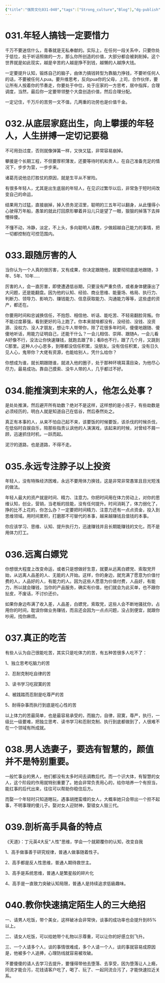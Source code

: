 ```yaml
---
{"title":"强势文化031-040","tags":["Strong_culture","Blog"],"dg-publish":true,"dg-note-icon":5,"permalink":"/🌓Interest_兴趣/Exalt 提升/强势文化/04强势文化031-040/","dgPassFrontmatter":true,"noteIcon":5,"created":"2024-09-17T18:26:50.930+08:00","updated":"2024-09-18T19:35:49.232+08:00"}
---
```


# 031.年轻人搞钱一定要惜力

千万不要迷信什么，青春就是无私奉献的。实际上，在任何一段关系中，只要你处于低位，处于听话照做的一方，那么你所创造的价值，大部分都会被剥削掉。这个世界就是如此现实，越是辛苦的人越是挣不到钱，越懒的人越挣大钱。

一定要提升认知，锻炼自己的脑子，由体力搞钱转型为靠脑力挣钱，不要听任何人的话，不要被任何人pua。要升维思考，反向pua你的父母，上司，合作伙伴，要让所有人按着你的节奏走，你要处于中位，处于庄家的一方思考，居中指挥，合理调度，当然，最后你一定要带领整个大盘创造价值，然后合理分配。

一定记住，千万斤的苦劳一文不值，几两重的功劳也是价值千金。

# 032.从底层家庭出生，向上攀援的年轻人，人生拼搏一定切记要稳

不可用劲过度，否则就像弹簧一样，又快又猛，非常容易崩掉。

攀援是个长期工程，不但要厚积薄发，还要等待时机和贵人，在自己准备充足的情况下，步步为营，一步步来。

诸葛亮说他总打胜仗的原因，就是生平从不冒险。

有很多年轻人，尤其是出生底层的年轻人，在见识过繁华以后，非常急于短时间改变自己的命运，

结果用力过猛，直接崩掉，掉入债务泥沼里，聪明的三五年可以翻身，从此懂得小心驶得万年船，愚笨的就此打回原形攀着井沿儿只是望了一眼，狠狠的掉落下去摔懵摔傻。

不懂不动，冷静，淡定，不上头，多向聪明人请教，少做超越自己能力的事情，把一切都控制在可控范围内。

# 033.跟随厉害的人

当你认为一个人真的很厉害，又有成果，你决定跟随他，就要彻彻底底地跟随，3年、5年、10年.....

厉害的人，会一直厉害，即使遭遇低谷期，只要没有严重负债，或者身体健康出了大问题，还是能翻盘。因为他的认知、经验、商业思维、能量场、格局、执行力、判断力、领导力、影响力、赚钱能力、信息获取能力、沟通能力等等，这些虚的资产，都还在。

你要用时间和忠诚换信任，不抱怨、相信他、听话、能吃苦、不轻易翻脸背叛。你不能过度慕强，看到更好的马上跑了。你本来就啥都没有，没经验、没钱、没资源、没权力、没人才朋友，想让牛人带带你，除了花很多年时间，傻傻地跟随、傻傻地听话，用能力证明自己，还能干什么？一会儿相信、崇拜、跟随A，一会儿看A好像不行，没法让你快速赚钱，就跑去跟了B；看B也不行，跟了几个月，又跳到C那里。这种人小心思多，到哪都没信任积累，没朋友。没有信任积累，没有日久见人心，鬼带你？大佬有资源，也能给别人，凭什么给你？

你想成为谁，就长期跟随谁，就进入他的圈子，处于那种环境耳濡目染，为他尽心尽力，最易成功。靠自己摸索、没牛人带的人，几乎都过不好。

# 034.能推演到末来的人，他怎么处事？

是处处推演，然后避开所有劫数？绝对不是这样，这样想的是小孩子，有些劫数是必须经历的，明白人就是知道自己在低谷，然后泰然处之。

真正有本事的人，从来不怕自己起不来，该要饭的时候要饭，该杀伐的时候杀伐，在低俗时自娱自乐，陪那些指责认讽他的人演演戏，该起来的时候，对曾经不屑一顾，迅速抓住时机，一跃而起。

泥泞的道路，也是道路，不得不走。

# 035.永远专注脖子以上投资

年轻人，没有特殊经济困难，永远不要用体力换钱，这是非常非常愚笨且目光短浅的做法。

年轻人最大的资产就是时间、精力、注意力。你把时间用在体力劳动上，对你的思维认知，创业，营销，当老板的技能，没有任何提升。时间消耗了，体力弱化了，挣的比不上花的，你怎么办？一定要把时间精力、注意力还有一点点资金，投入到思维领域。用时间累积，打磨那不可替代的本事，越来越赚钱且值钱的本事。

你应该学习、思维、认知、提升执行力，迅速赚钱并且长期能赚钱的文化，而不是用体力打工。

# 036.远离白嫖党

你想很大程度上改变命运，或者只是想做好生意，就要从远离白嫖党、索取党开始，从远离人品差的人、无能的人开始。这样，你的身边，就充满了愿意为价值付费的人，人品好的人，有能力的人。因为这些人愿意为价值付费，人品好，有能力，所以就会赚钱，当你的产品服务，确实有价值，他们就会为此买单，也不跟你扯皮，不废话，不讨价还价。

如果你身边布满了收入差，人品差，白嫖党，索取党，这些人会不断地骚扰你，占用你的时间，耽误你做业务赚钱，而且还会因为一点点问题，没占到便宜，就跟你吵闹，找你麻烦。

# 037.真正的吃苦

有些人认为自己很能吃苦，其实只是吃体力的苦，有五种苦很多人吃不了：

1、独立思考吃脑力的苦

2、忍耐克制吃自律的苦

3、读书学习吃寂寞的苦

4、被践踏而忍耐是吃尊严的苦

5、耐得杂事而执行到底是吃心性的苦

以上体力的苦最简单，也是最容易承受的，而脑力，自律，寂寞，尊严，执行，一级比一级要难，把独立思考、读书学习和忍耐克制、执行到底都做到了，人很难不在一个领域有所成就。

# 038.男人选妻子，要选有智慧的，颜值并不是特别重要。

一般忙事业的男人，他们都没有太多时间去调教后代。而一个识大体，有智慧的女人，这个阶段的作用就特别重要了。她会非常负责用心的，给你培养一个有担当，能扛事的后代出来，往往可以帮助你稳住后方。

而娶一个年轻时只知道瞎玩，遇事胡搅蛮缠的女人，大概率她只会带出一个担不起事，不明事理的傻儿子。娶对女人迎财神，娶错女人毁三代。

# 039.剖析高手具备的特点

《天道》：丁元英4大反"人性"思维，学会一个就颠覆你的认知，改变自我

1、高手做事善于研究规律，普通人做事随着性子。

2、高手都是反人性思维，普通人期待救世主。

3、高手是系统思维，普通人是繁星般的碎片化

4、高手是一直致力突破认知局限，普通人是持续追求低級趣味。

# 040.教你快速搞定陌生人的三大绝招

一、请男人吃饭，带个美女，这样破冰会非常快，谈事的成功率也会提升到85%以上。

二、请女人吃饭，可以给她带个礼物以示尊重，可以让你的好感立刻飞升。

三、一个人请多个人，谈的事情很难成，多个人请一个人，谈的事就容易成原因是，他被多个人追捧，心理防线就容易被攻破。

不要傻傻的请人去学习去提升，要懂得带他去堕落、去享受，因为堕落让人上瘾，同流才能合污，花钱请客户吃了，喝了、玩了、一起同流合污了，才能快速拉近关系。
